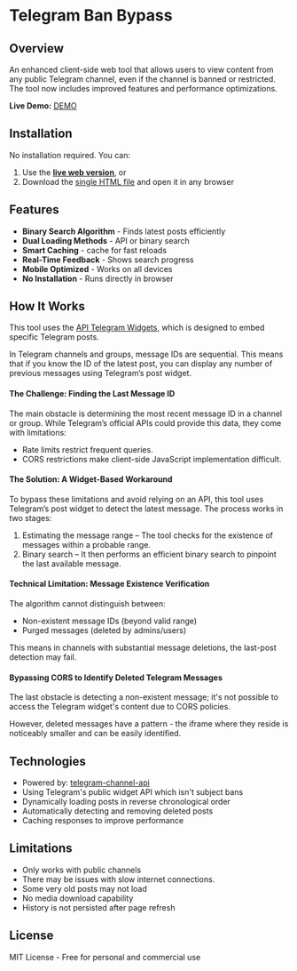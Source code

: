 # Telegram Ban Bypass

## Overview
An enhanced client-side web tool that allows users to view content from any public Telegram channel, even if the channel is banned or restricted. The tool now includes improved features and performance optimizations.

**Live Demo:** [DEMO](https://franbarinstance.github.io/Telegram-Ban-Bypass/public/)

## Installation
No installation required. You can:
1. Use the **[live web version](https://franbarinstance.github.io/Telegram-Ban-Bypass/public/)**, or
2. Download the [single HTML file](https://github.com/franbarinstance/Telegram-Ban-Bypass/blob/master/public/index.html) and open it in any browser

## Features
- **Binary Search Algorithm** - Finds latest posts efficiently
- **Dual Loading Methods** - API or binary search
- **Smart Caching** - cache for fast reloads
- **Real-Time Feedback** - Shows search progress
- **Mobile Optimized** - Works on all devices
- **No Installation** - Runs directly in browser

## How It Works

This tool uses the [API Telegram Widgets](https://core.telegram.org/widgets/post), which is designed to embed specific Telegram posts.

In Telegram channels and groups, message IDs are sequential. This means that if you know the ID of the latest post, you can display any number of previous messages using Telegram’s post widget.

#### The Challenge: Finding the Last Message ID

The main obstacle is determining the most recent message ID in a channel or group. While Telegram’s official APIs could provide this data, they come with limitations:

- Rate limits restrict frequent queries.
- CORS restrictions make client-side JavaScript implementation difficult.

#### The Solution: A Widget-Based Workaround

To bypass these limitations and avoid relying on an API, this tool uses Telegram’s post widget to detect the latest message. The process works in two stages:

1. Estimating the message range – The tool checks for the existence of messages within a probable range.
2. Binary search – It then performs an efficient binary search to pinpoint the last available message.

#### Technical Limitation: Message Existence Verification

The algorithm cannot distinguish between:

- Non-existent message IDs (beyond valid range)
- Purged messages (deleted by admins/users)

This means in channels with substantial message deletions, the last-post detection may fail.

#### Bypassing CORS to Identify Deleted Telegram Messages

The last obstacle is detecting a non-existent message; it's not possible to access the Telegram widget's content due to CORS policies.

However, deleted messages have a pattern - the iframe where they reside is noticeably smaller and can be easily identified.

## Technologies
- Powered by: [telegram-channel-api](https://github.com/ArcInTower/telegram-channel-api)
- Using Telegram's public widget API which isn't subject bans
- Dynamically loading posts in reverse chronological order
- Automatically detecting and removing deleted posts
- Caching responses to improve performance

## Limitations
- Only works with public channels
- There may be issues with slow internet connections.
- Some very old posts may not load
- No media download capability
- History is not persisted after page refresh

## License
MIT License - Free for personal and commercial use
